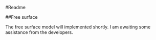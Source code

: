 #Readme

##Free surface

The free surface model will implemented shortly. I am awaiting some assistance from the developers. 
